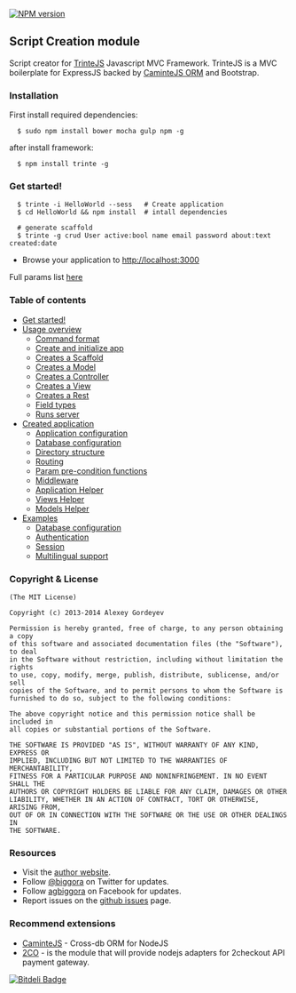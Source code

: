[![NPM version](https://badge.fury.io/js/trinte-creator.png)](http://badge.fury.io/js/trinte-creator)
## Script Creation module

Script creator for [TrinteJS](https://github.com/biggora/trinte) Javascript MVC Framework.
TrinteJS is a MVC boilerplate for ExpressJS backed by [CaminteJS ORM](https://github.com/biggora/caminte) and Bootstrap.

### Installation
First install required dependencies:

      $ sudo npm install bower mocha gulp npm -g

after install framework:

      $ npm install trinte -g
    
### Get started!

      $ trinte -i HelloWorld --sess   # Create application
      $ cd HelloWorld && npm install  # intall dependencies

      # generate scaffold
      $ trinte -g crud User active:bool name email password about:text created:date

  - Browse your application to [http://localhost:3000](http://localhost:3000)

Full params list [here](https://github.com/biggora/trinte/wiki/Create-App)

### Table of contents
* [Get started!](#create-app)
* [Usage overview](https://github.com/biggora/trinte/wiki/Command-format)
  * [Command format](https://github.com/biggora/trinte/wiki/Command-format)
  * [Create and initialize app](https://github.com/biggora/trinte/wiki/Create-App)
  * [Creates a Scaffold](https://github.com/biggora/trinte/wiki/Create-a-Scaffold)
  * [Creates a Model](https://github.com/biggora/trinte/wiki/Create-a-Model)
  * [Creates a Controller](https://github.com/biggora/trinte/wiki/Create-a-controller)
  * [Creates a View](https://github.com/biggora/trinte/wiki/Create-a-View)
  * [Creates a Rest](https://github.com/biggora/trinte/wiki/Create-a-Rest)
  * [Field types](https://github.com/biggora/trinte/wiki/Create-a-Model#field-types)
  * [Runs server](https://github.com/biggora/trinte/wiki/Runs-Server)
* [Created application](https://github.com/biggora/trinte/wiki/Application-configuration)
  * [Application configuration](https://github.com/biggora/trinte/wiki/Application-configuration)
  * [Database configuration](https://github.com/biggora/trinte/wiki/Application-configuration#database-configuration)
  * [Directory structure](https://github.com/biggora/trinte/wiki/Directory-Structure)
  * [Routing](https://github.com/biggora/trinte/wiki/Routes)
  * [Param pre-condition functions](https://github.com/biggora/trinte/wiki/Routes#wiki-param-pre-condition-functions)
  * [Middleware](https://github.com/biggora/trinte/wiki/Middleware)
  * [Application Helper](https://github.com/biggora/trinte/wiki/Helpers)
  * [Views Helper](https://github.com/biggora/trinte/wiki/Helpers#views-helper)
  * [Models Helper](https://github.com/biggora/trinte/wiki/Helpers#models-helper)
* [Examples](https://github.com/biggora/trinte/wiki/Examples)
  * [Database configuration](https://github.com/biggora/trinte/wiki/Examples#database-configuration)
  * [Authentication](https://github.com/biggora/trinte/wiki/Examples#authentication)
  * [Session](https://github.com/biggora/trinte/wiki/Examples#session)
  * [Multilingual support](https://github.com/biggora/trinte/wiki/Multilingual-support)

### Copyright & License

    (The MIT License)

    Copyright (c) 2013-2014 Alexey Gordeyev

    Permission is hereby granted, free of charge, to any person obtaining a copy
    of this software and associated documentation files (the "Software"), to deal
    in the Software without restriction, including without limitation the rights
    to use, copy, modify, merge, publish, distribute, sublicense, and/or sell
    copies of the Software, and to permit persons to whom the Software is
    furnished to do so, subject to the following conditions:

    The above copyright notice and this permission notice shall be included in
    all copies or substantial portions of the Software.

    THE SOFTWARE IS PROVIDED "AS IS", WITHOUT WARRANTY OF ANY KIND, EXPRESS OR
    IMPLIED, INCLUDING BUT NOT LIMITED TO THE WARRANTIES OF MERCHANTABILITY,
    FITNESS FOR A PARTICULAR PURPOSE AND NONINFRINGEMENT. IN NO EVENT SHALL THE
    AUTHORS OR COPYRIGHT HOLDERS BE LIABLE FOR ANY CLAIM, DAMAGES OR OTHER
    LIABILITY, WHETHER IN AN ACTION OF CONTRACT, TORT OR OTHERWISE, ARISING FROM,
    OUT OF OR IN CONNECTION WITH THE SOFTWARE OR THE USE OR OTHER DEALINGS IN
    THE SOFTWARE.

### Resources

- Visit the [author website](http://www.gordejev.lv).
- Follow [@biggora](https://twitter.com/#!/biggora) on Twitter for updates.
- Follow [agbiggora](https://www.facebook.com/agbiggora) on Facebook for updates.
- Report issues on the [github issues](https://github.com/biggora/trinte-creator/issues) page.

### Recommend extensions

- [CaminteJS](http://www.camintejs.com/) - Cross-db ORM for NodeJS
- [2CO](https://github.com/biggora/2co) - is the module that will provide nodejs adapters for 2checkout API payment gateway.

[![Bitdeli Badge](https://d2weczhvl823v0.cloudfront.net/biggora/trinte-creator/trend.png)](https://bitdeli.com/free "Bitdeli Badge")

